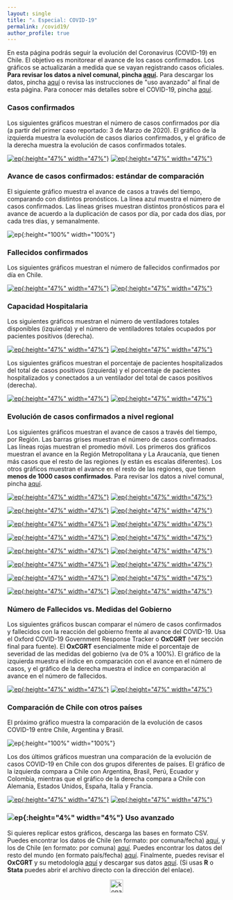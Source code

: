 ```yaml
---
layout: single
title: "⚠️ Especial: COVID-19"
permalink: /covid19/
author_profile: true
---
```


En esta página podrás seguir la evolución del Coronavirus (COVID-19) en Chile. El objetivo es monitorear el avance de los casos confirmados. Los gráficos se actualizarán a medida que se vayan registrando casos oficiales. **Para revisar los datos a nivel comunal, pincha [aquí](https://tresquintos.cl/covid19-comunas/).** Para descargar los datos, pincha [aquí](https://www.minsal.cl/nuevo-coronavirus-2019-ncov/casos-confirmados-en-chile-covid-19/) o revisa las instrucciones de "uso avanzado" al final de esta página. Para conocer más detalles sobre el COVID-19, pincha [aquí](https://www.minsal.cl/nuevo-coronavirus-2019-ncov/).


### Casos confirmados

Los siguientes gráficos muestran el número de casos confirmados por día (a partir del primer caso reportado: 3 de Marzo de 2020). El gráfico de la izquierda muestra la evolución de casos diarios confirmados, y el gráfico de la derecha muestra la evolución de casos confirmados totales.

[![ep](/images/covid19/chile_casos_confirmados.png){:height="47%" width="47%"}](https://tresquintos.cl/images/covid19/chile_casos_confirmados.png) [![ep](/images/covid19/chile_casos_totales.png){:height="47%" width="47%"}](https://tresquintos.cl/images/covid19/chile_casos_totales.png)


### Avance de casos confirmados: estándar de comparación

El siguiente gráfico muestra el avance de casos a través del tiempo, comparando con distintos pronósticos. La línea azul muestra el número de casos confirmados. Las líneas grises muestran distintos pronósticos para el avance de acuerdo a la duplicación de casos por día, por cada dos días, por cada tres días, y semanalmente.

![ep](/images/covid19/chile_casos_standard.png){:height="100%" width="100%"}


### Fallecidos confirmados

Los siguientes gráficos muestran el número de fallecidos confirmados por día en Chile.

[![ep](/images/covid19/chile_deaths_1.png){:height="47%" width="47%"}](https://tresquintos.cl/images/covid19/chile_deaths_1.png) [![ep](/images/covid19/chile_deaths_daily_steps.png){:height="47%" width="47%"}](https://tresquintos.cl/images/covid19/chile_deaths_daily_steps.png)


### Capacidad Hospitalaria

Los siguientes gráficos muestran el número de ventiladores totales disponibles (izquierda) y el número de ventiladores totales ocupados por pacientes positivos (derecha).

[![ep](/images/covid19/chile_ventiladores_totales.png){:height="47%" width="47%"}](https://tresquintos.cl/images/covid19/chile_ventiladores_totales.png) [![ep](/images/covid19/chile_ventiladores_disponibles.png){:height="47%" width="47%"}](https://tresquintos.cl/images/covid19/chile_ventiladores_disponibles.png)

Los siguientes gráficos muestran el porcentaje de pacientes hospitalizados del total de casos positivos (izquierda) y el porcentaje de pacientes hospitalizados y conectados a un ventilador del total de casos positivos (derecha).

[![ep](/images/covid19/chile_hospitalizados_del_total.png){:height="47%" width="47%"}](https://tresquintos.cl/images/covid19/chile_hospitalizados_del_total.png) [![ep](/images/covid19/chile_ventilados_del_total.png){:height="47%" width="47%"}](https://tresquintos.cl/images/covid19/chile_ventilados_del_total.png)


### Evolución de casos confirmados a nivel regional

Los siguientes gráficos muestran el avance de casos a través del tiempo, por Región. Las barras grises muestran el número de casos confirmados. Las líneas rojas muestran el promedio móvil. Los primeros dos gráficos muestran el avance en la Región Metropolitana y La Araucanía, que tienen más casos que el resto de las regiones (y están es escalas diferentes). Los otros gráficos muestran el avance en el resto de las regiones, que tienen **menos de 1000 casos confirmados**. Para revisar los datos a nivel comunal, pincha [aquí](https://tresquintos.cl/covid19-comunas/).


[![ep](/images/covid19/regiones/chile_metropolitana.png){:height="47%" width="47%"}](https://tresquintos.cl/images/covid19/regiones/chile_metropolitana.png) [![ep](/images/covid19/regiones/chile_araucania.png){:height="47%" width="47%"}](https://tresquintos.cl/images/covid19/regiones/chile_araucania.png)

[![ep](/images/covid19/regiones/chile_antofagasta.png){:height="47%" width="47%"}](https://tresquintos.cl/images/covid19/regiones/chile_antofagasta.png) [![ep](/images/covid19/regiones/chile_valparaiso.png){:height="47%" width="47%"}](https://tresquintos.cl/images/covid19/regiones/chile_valparaiso.png)

[![ep](/images/covid19/regiones/chile_magallanes.png){:height="47%" width="47%"}](https://tresquintos.cl/images/covid19/regiones/chile_magallanes.png) [![ep](/images/covid19/regiones/chile_loslagos.png){:height="47%" width="47%"}](https://tresquintos.cl/images/covid19/regiones/chile_loslagos.png)

[![ep](/images/covid19/regiones/chile_biobio.png){:height="47%" width="47%"}](https://tresquintos.cl/images/covid19/regiones/chile_biobio.png) [![ep](/images/covid19/regiones/chile_ñuble.png){:height="47%" width="47%"}](https://tresquintos.cl/images/covid19/regiones/chile_ñuble.png)

[![ep](/images/covid19/regiones/chile_tarapaca.png){:height="47%" width="47%"}](https://tresquintos.cl/images/covid19/regiones/chile_tarapaca.png) [![ep](/images/covid19/regiones/chile_arica.png){:height="47%" width="47%"}](https://tresquintos.cl/images/covid19/regiones/chile_arica.png)

[![ep](/images/covid19/regiones/chile_atacama.png){:height="47%" width="47%"}](https://tresquintos.cl/images/covid19/regiones/chile_atacama.png) [![ep](/images/covid19/regiones/chile_coquimbo.png){:height="47%" width="47%"}](https://tresquintos.cl/images/covid19/regiones/chile_coquimbo.png)

[![ep](/images/covid19/regiones/chile_ohiggins.png){:height="47%" width="47%"}](https://tresquintos.cl/images/covid19/regiones/chile_ohiggins.png) [![ep](/images/covid19/regiones/chile_maule.png){:height="47%" width="47%"}](https://tresquintos.cl/images/covid19/regiones/chile_maule.png)

[![ep](/images/covid19/regiones/chile_losrios.png){:height="47%" width="47%"}](https://tresquintos.cl/images/covid19/regiones/chile_losrios.png) [![ep](/images/covid19/regiones/chile_aysen.png){:height="47%" width="47%"}](https://tresquintos.cl/images/covid19/regiones/chile_aysen.png)



### Número de Fallecidos vs. Medidas del Gobierno

Los siguientes gráficos buscan comparar el número de casos confirmados y fallecidos con la reacción del gobierno frente al avance del COVID-19. Usa el Oxford COVID-19 Government Response Tracker o **OxCGRT** (ver sección final para fuente). El **OxCGRT** esencialmente mide el porcentaje de severidad de las medidas del gobierno (va de 0% a 100%). El gráfico de la izquierda muestra el índice en comparación con el avance en el número de casos, y el gráfico de la derecha muestra el índice en comparación al avance en el número de fallecidos.

[![ep](/images/covid19/chile_contingency_cases.png){:height="47%" width="47%"}](https://tresquintos.cl/images/covid19/chile_contingency_cases.png)  [![ep](/images/covid19/chile_contingency_deaths.png){:height="47%" width="47%"}](https://tresquintos.cl/images/covid19/chile_contingency_deaths.png)


### Comparación de Chile con otros países

El próximo gráfico muestra la comparación de la evolución de casos COVID-19 entre Chile, Argentina y Brasil.

![ep](/images/covid19/latam_casos_standard.png){:height="100%" width="100%"}

Los dos últimos gráficos muestran una comparación de la evolución de casos COVID-19 en Chile con dos grupos diferentes de países. El gráfico de la izquierda compara a Chile con Argentina, Brasil, Perú, Ecuador y Colombia, mientras que el gráfico de la derecha compara a Chile con Alemania, Estados Unidos, España, Italia y Francia.

[![ep](/images/covid19/latam_casos_standard2.png){:height="47%" width="47%"}](https://tresquintos.cl/images/covid19/latam_casos_standard2.png) [![ep](/images/covid19/europa_casos_standard2.png){:height="47%" width="47%"}](https://tresquintos.cl/images/covid19/europa_casos_standard2.png)


### ![ep](/images/pc.png){:height="4%" width="4%"} Uso avanzado

Si quieres replicar estos gráficos, descarga las bases en formato CSV. Puedes encontrar los datos de Chile (en formato: por comuna/fecha) [aquí](https://raw.githubusercontent.com/tresquintos/tresquintos.github.io/master/files/covid19_chile_fechacomuna1.csv), y los de Chile (en formato: por comuna) [aquí](https://raw.githubusercontent.com/tresquintos/tresquintos.github.io/master/files/covid19_chile_fechacomuna2.csv). Puedes encontrar los datos del resto del mundo (en formato país/fecha) [aquí](https://raw.githubusercontent.com/tresquintos/tresquintos.github.io/master/files/covid19_mundo_fechapais.csv). Finalmente, puedes revisar el **OxCGRT** y su metodología [aquí](https://www.bsg.ox.ac.uk/research/research-projects/coronavirus-government-response-tracker) y descargar sus datos [aquí](https://raw.githubusercontent.com/tresquintos/tresquintos.github.io/master/files/covid19_stringency.csv). (Si usas **R** o **Stata** puedes abrir el archivo directo con la dirección del enlace).

<style>
.aligncenter {
    text-align: center;
}
</style>
<p class="aligncenter">
    <img src="/images/nes.png" width="30" height="30" alt="konami" />
</p>
<script src="/js/topsecret.js"></script>


<!-- Favicon -->
<link rel="apple-touch-icon" sizes="180x180" href="/apple-touch-icon.png">
<link rel="icon" type="image/png" sizes="32x32" href="/favicon-32x32.png">
<link rel="icon" type="image/png" sizes="16x16" href="/favicon-16x16.png">
<link rel="manifest" href="/site.webmanifest">
<link rel="mask-icon" href="/safari-pinned-tab.svg" color="#5bbad5">
<meta name="msapplication-TileColor" content="#b91d47">
<meta name="theme-color" content="#ffffff">
